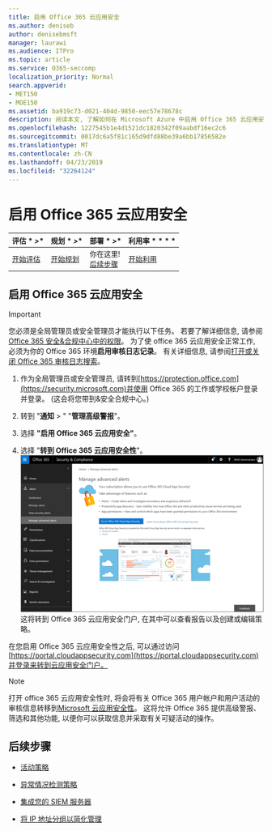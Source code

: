 ```yaml
---
title: 启用 Office 365 云应用安全
ms.author: deniseb
author: denisebmsft
manager: laurawi
ms.audience: ITPro
ms.topic: article
ms.service: O365-seccomp
localization_priority: Normal
search.appverid:
- MET150
- MOE150
ms.assetid: ba919c73-d021-404d-9850-eec57e78678c
description: 阅读本文, 了解如何在 Microsoft Azure 中启用 Office 365 云应用安全性 (受云应用安全性的支持)。
ms.openlocfilehash: 1227545b1e4d1521dc1820342f09aabdf16ec2c6
ms.sourcegitcommit: 0017dc6a5f81c165d9dfd88be39a6bb17856582e
ms.translationtype: MT
ms.contentlocale: zh-CN
ms.lasthandoff: 04/23/2019
ms.locfileid: "32264124"
---
```

# <a name="turn-on-office-365-cloud-app-security"></a>启用 Office 365 云应用安全
  
|评估 * *\>**|规划 * *\>**|部署 * *\>**|利用率 * * * *|
|:-----|:-----|:-----|:-----|
|[开始评估](office-365-cas-overview.md) <br/> |[开始规划](get-ready-for-office-365-cas.md) <br/> |你在这里!  <br/> [后续步骤](activity-policies-and-alerts.md) <br/> |[开始利用](utilization-activities-for-ocas.md) <br/> |
  
## <a name="turn-on-office-365-cloud-app-security"></a>启用 Office 365 云应用安全

> [!IMPORTANT]
> 您必须是全局管理员或安全管理员才能执行以下任务。 若要了解详细信息, 请参阅[Office 365 安全&amp;合规中心中的权限](permissions-in-the-security-and-compliance-center.md)。 为了使 office 365 云应用安全正常工作, 必须为你的 Office 365 环境**启用审核日志记录**。 有关详细信息, 请参阅[打开或关闭 Office 365 审核日志搜索](turn-audit-log-search-on-or-off.md)。 
  
1. 作为全局管理员或安全管理员, 请转到[https://protection.office.com](https://security.microsoft.com)并使用 Office 365 的工作或学校帐户登录并登录。 (这会将您带到&amp;安全合规中心。) 
    
2. 转到 "**通知** \> " "**管理高级警报**"。
    
3. 选择 **"启用 Office 365 云应用安全"**。
    
4. 选择 "**转到 Office 365 云应用安全性**"。<br/>![在 "安全&amp;合规性中心" 中, 选择 "管理高级警报" 以转到 Office 365 云应用安全](media/958632d4-03e3-4ade-8e22-d5509db6fca7.png)<br/>这将转到 Office 365 云应用安全门户, 在其中可以查看报告以及创建或编辑策略。

在您启用 Office 365 云应用安全性之后, 可以通过访问[https://portal.cloudappsecurity.com](https://portal.cloudappsecurity.com)并登录来转到云应用安全门户。
    
> [!NOTE]
> 打开 office 365 云应用安全性时, 将会将有关 Office 365 用户帐户和用户活动的审核信息转移到[Microsoft 云应用安全性](https://aka.ms/whatiscas)。 这将允许 Office 365 提供高级警报、筛选和其他功能, 以便你可以获取信息并采取有关可疑活动的操作。 
  
## <a name="next-steps"></a>后续步骤

- [活动策略](activity-policies-and-alerts.md)
    
- [异常情况检测策略](anomaly-detection-policies-in-ocas.md)
    
- [集成您的 SIEM 服务器](integrate-your-siem-server-with-office-365-cas.md)
    
- [将 IP 地址分组以简化管理](group-your-ip-addresses-in-ocas.md)
    

